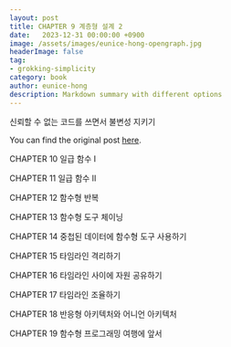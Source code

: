 ```yaml
---
layout: post
title: CHAPTER 9 계층형 설계 2
date:   2023-12-31 00:00:00 +0900
image: /assets/images/eunice-hong-opengraph.jpg
headerImage: false
tag:
- grokking-simplicity
category: book
author: eunice-hong
description: Markdown summary with different options
---
```


신뢰할 수 없는 코드를 쓰면서 불변성 지키기

You can find the original post [here](https://livebook.manning.com/book/grokking-simplicity/chapter-9/).

CHAPTER 10 일급 함수 I

CHAPTER 11 일급 함수 II

CHAPTER 12 함수형 반복

CHAPTER 13 함수형 도구 체이닝

CHAPTER 14 중첩된 데이터에 함수형 도구 사용하기

CHAPTER 15 타임라인 격리하기

CHAPTER 16 타임라인 사이에 자원 공유하기

CHAPTER 17 타임라인 조율하기

CHAPTER 18 반응형 아키텍처와 어니언 아키텍처

CHAPTER 19 함수형 프로그래밍 여행에 앞서
